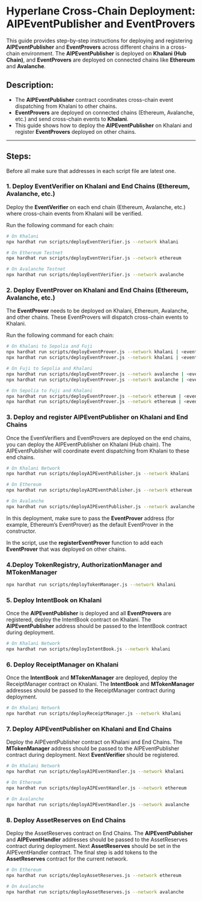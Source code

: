 # Hyperlane Cross-Chain Deployment: AIPEventPublisher and EventProvers

This guide provides step-by-step instructions for deploying and registering **AIPEventPublisher** and **EventProvers** across different chains in a cross-chain environment. The **AIPEventPublisher** is deployed on **Khalani (Hub Chain)**, and **EventProvers** are deployed on connected chains like **Ethereum** and **Avalanche**.

## Description:

- The **AIPEventPublisher** contract coordinates cross-chain event dispatching from Khalani to other chains.
- **EventProvers** are deployed on connected chains (Ethereum, Avalanche, etc.) and send cross-chain events to **Khalani**.
- This guide shows how to deploy the **AIPEventPublisher** on Khalani and register **EventProvers** deployed on other chains.

---

## Steps:

Before all make sure that addresses in each script file are latest one.

### 1. Deploy EventVerifier on Khalani and End Chains (Ethereum, Avalanche, etc.)

Deploy the **EventVerifier** on each end chain (Ethereum, Avalanche, etc.) where cross-chain events from Khalani will be verified.

Run the following command for each chain:

```bash
# On Khalani
npx hardhat run scripts/deployEventVerifier.js --network khalani

# On Ethereum Testnet
npx hardhat run scripts/deployEventVerifier.js --network ethereum

# On Avalanche Testnet
npx hardhat run scripts/deployEventVerifier.js --network avalanche
```

### 2. Deploy EventProver on Khalani and End Chains (Ethereum, Avalanche, etc.)

The **EventProver** needs to be deployed on Khalani, Ethereum, Avalanche, and other chains. These EventProvers will dispatch cross-chain events to Khalani.

Run the following command for each chain:

```bash
# On Khalani to Sepolia and Fuji
npx hardhat run scripts/deployEventProver.js --network khalani | <event-verifier-on-sepolia> 11155111
npx hardhat run scripts/deployEventProver.js --network khalani | <event-verifier-on-fuji> 43113

# On Fuji to Sepolia and Khalani
npx hardhat run scripts/deployEventProver.js --network avalanche | <event-verifier-on-ethereum> 11155111
npx hardhat run scripts/deployEventProver.js --network avalanche | <event-verifier-on-khalani> 1098411886

# On Sepolia to Fuji and Khalani
npx hardhat run scripts/deployEventProver.js --network ethereum | <event-verifier-on-avalanche> 43113
npx hardhat run scripts/deployEventProver.js --network ethereum | <event-verifier-on-khalani> 1098411886
```

### 3. Deploy and register AIPEventPublisher on Khalani and End Chains

Once the EventVerifiers and EventProvers are deployed on the end chains, you can deploy the AIPEventPublisher on Khalani (Hub chain). The AIPEventPublisher will coordinate event dispatching from Khalani to these end chains.

```bash
# On Khalani Network
npx hardhat run scripts/deployAIPEventPublisher.js --network khalani

# On Ethereum
npx hardhat run scripts/deployAIPEventPublisher.js --network ethereum

# On Avalanche
npx hardhat run scripts/deployAIPEventPublisher.js --network avalanche
```

In this deployment, make sure to pass the **EventProver** address (for example, Ethereum’s EventProver) as the default EventProver in the constructor.

In the script, use the **registerEventProver** function to add each **EventProver** that was deployed on other chains.

### 4.Deploy TokenRegistry, AuthorizationManager and MTokenManager

```bash
npx hardhat run scripts/deployTokenManager.js --network khalani
```

### 5. Deploy IntentBook on Khalani

Once the **AIPEventPublisher** is deployed and all **EventProvers** are registered, deploy the IntentBook contract on Khalani. The **AIPEventPublisher** address should be passed to the IntentBook contract during deployment.

```bash
# On Khalani Network
npx hardhat run scripts/deployIntentBook.js --network khalani
```

### 6. Deploy ReceiptManager on Khalani

Once the **IntentBook** and **MTokenManager** are deployed, deploy the ReceiptManager contract on Khalani. The **IntentBook** and **MTokenManager** addresses should be passed to the ReceiptManager contract during deployment.

```bash
# On Khalani Network
npx hardhat run scripts/deployReceiptManager.js --network khalani
```

### 7. Deploy AIPEventPublisher on Khalani and End Chains

Deploy the AIPEventPublisher contract on Khalani and End Chains. The **MTokenManager** address should be passed to the AIPEventPublisher contract during deployment. Next **EventVerifier** should be registered.

```bash
# On Khalani Network
npx hardhat run scripts/deployAIPEventHandler.js --network khalani

# On Ethereum
npx hardhat run scripts/deployAIPEventHandler.js --network ethereum

# On Avalanche
npx hardhat run scripts/deployAIPEventHandler.js --network avalanche
```

### 8. Deploy AssetReserves on End Chains

Deploy the AssetReserves contract on End Chains. The **AIPEventPublisher** and **AIPEventHandler** addresses should be passed to the AssetReserves contract during deployment. Next **AssetReserves** should be set in the AIPEventHandler contract. The final step is add tokens to the **AssetReserves** contract for the current network.

```bash
# On Ethereum
npx hardhat run scripts/deployAssetReserves.js --network ethereum

# On Avalanche
npx hardhat run scripts/deployAssetReserves.js --network avalanche
```
